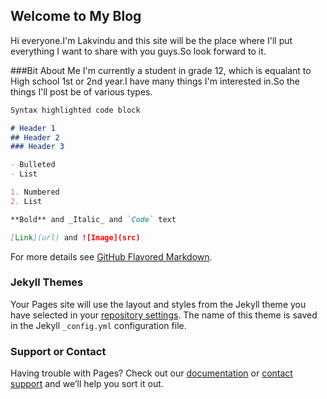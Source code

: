 ## Welcome to My Blog
Hi everyone.I'm Lakvindu and this site will be the place where I'll put everything I want to share with you guys.So look forward to it.

###Bit About Me
I'm currently a student in grade 12, which is equalant to High school 1st or 2nd year.I have many things I'm interested in.So the things I'll post be of various types.  

```markdown
Syntax highlighted code block

# Header 1
## Header 2
### Header 3

- Bulleted
- List

1. Numbered
2. List

**Bold** and _Italic_ and `Code` text

[Link](url) and ![Image](src)
```

For more details see [GitHub Flavored Markdown](https://guides.github.com/features/mastering-markdown/).

### Jekyll Themes

Your Pages site will use the layout and styles from the Jekyll theme you have selected in your [repository settings](https://github.com/Shun-mitsu/shun-mitsu.github.io/settings). The name of this theme is saved in the Jekyll `_config.yml` configuration file.

### Support or Contact

Having trouble with Pages? Check out our [documentation](https://help.github.com/categories/github-pages-basics/) or [contact support](https://github.com/contact) and we’ll help you sort it out.
